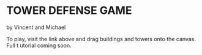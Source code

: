 # TOWER DEFENSE GAME
by Vincent and Michael

To play, visit the link above and drag buildings and towers onto the canvas. Full t
utorial coming soon. 

